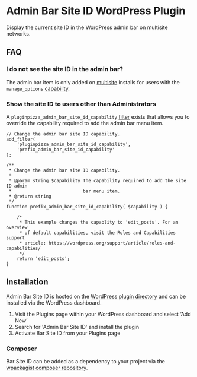 # Admin Bar Site ID WordPress Plugin

Display the current site ID in the WordPress admin bar on multisite networks.

## FAQ

### I do not see the site ID in the admin bar?

The admin bar item is only added on [multisite](https://wordpress.org/support/article/create-a-network/) installs for users with the `manage_options` [capability](https://wordpress.org/support/article/roles-and-capabilities/).

### Show the site ID to users other than Administrators

A `pluginpizza_admin_bar_site_id_capability` [filter](https://developer.wordpress.org/plugins/hooks/filters/) exists that allows you to override the capability required to add the admin bar menu item.

```
// Change the admin bar site ID capability.
add_filter(
	'pluginpizza_admin_bar_site_id_capability',
	'prefix_admin_bar_site_id_capability'
);

/**
 * Change the admin bar site ID capability.
 *
 * @param string $capability The capability required to add the site ID admin
 *                           bar menu item.
 * @return string
 */
function prefix_admin_bar_site_id_capability( $capability ) {

	/*
	 * This example changes the capablity to 'edit_posts'. For an overview
	 * of default capabilities, visit the Roles and Capabilities support
	 * article: https://wordpress.org/support/article/roles-and-capabilities/
	 */
	return 'edit_posts';
}
```

## Installation

Admin Bar Site ID is hosted on the [WordPress plugin directory](https://wordpress.org/plugins/admin-bar-site-id/) and can be installed via the WordPress dashboard.

1. Visit the Plugins page within your WordPress dashboard and select ‘Add New’
1. Search for 'Admin Bar Site ID' and install the plugin
1. Activate Bar Site ID from your Plugins page

### Composer

Bar Site ID can be added as a dependency to your project via the [wpackagist composer repository](https://wpackagist.org/search?q=admin-bar-site-id).
